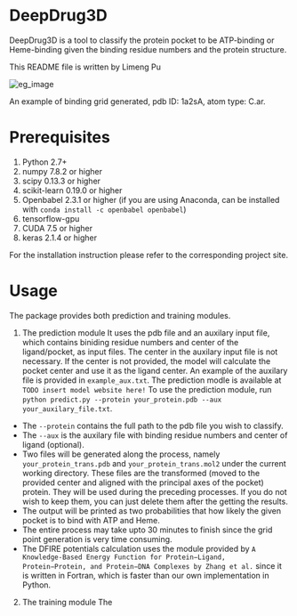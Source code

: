 # DeepDrug3D

DeepDrug3D is a tool to classify the protein pocket to be ATP-binding or Heme-binding given the binding residue numbers and the protein structure.

This README file is written by Limeng Pu

![eg_image](https://github.com/pulimeng/DeepDrug3D/blob/master/image/1a2sA.png)

An example of binding grid generated, pdb ID: 1a2sA, atom type: C.ar.

# Prerequisites

1. Python 2.7+
2. numpy 7.8.2 or higher
3. scipy 0.13.3 or higher
4. scikit-learn 0.19.0 or higher
5. Openbabel 2.3.1 or higher (if you are using Anaconda, can be installed with `conda install -c openbabel openbabel`)
6. tensorflow-gpu 
8. CUDA 7.5 or higher
9. keras 2.1.4 or higher

For the installation instruction please refer to the corresponding project site.

# Usage

The package provides both prediction and training modules. 

1. The prediction module 
It uses the pdb file and an auxilary input file, which contains biniding residue numbers and center of the ligand/pocket, as input files. The center in the auxilary input file is not necessary. If the center is not provided, the model will calculate the pocket center and use it as the ligand center. An example of the auxilary file is provided in `example_aux.txt`. The prediction modle is available at `TODO insert model website here!`
To use the prediction module, run `python predict.py --protein your_protein.pdb --aux your_auxilary_file.txt`.
  - The `--protein` contains the full path to the pdb file you wish to classify.
  - The `--aux` is the auxilary file with binding residue numbers and center of ligand (optional).
  - Two files will be generated along the process, namely `your_protein_trans.pdb` and `your_protein_trans.mol2` under the current working directory. These files are the transformed (moved to the provided center and aligned with the principal axes of the pocket) protein. They will be used during the preceding processes. If you do not wish to keep them, you can just delete them after the getting the results.
  - The output will be printed as two probabilities that how likely the given pocket is to bind with ATP and Heme.
  - The entire process may take upto 30 minutes to finish since the grid point generation is very time consuming.
  - The DFIRE potentials calculation uses the module provided by `A Knowledge-Based Energy Function for Protein−Ligand, Protein−Protein, and Protein−DNA Complexes by Zhang et al.` since it is written in Fortran, which is faster than our own implementation in Python.
  
2. The training module
The 
